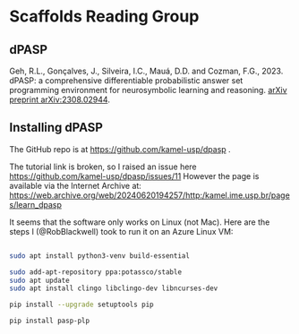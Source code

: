 # Scaffolds Reading Group

## dPASP

Geh, R.L., Gonçalves, J., Silveira, I.C., Mauá, D.D. and Cozman,
F.G., 2023. dPASP: a comprehensive differentiable probabilistic answer
set programming environment for neurosymbolic learning and
reasoning. [arXiv preprint
arXiv:2308.02944](https://arxiv.org/abs/2308.02944).

## Installing dPASP

The GitHub repo is at https://github.com/kamel-usp/dpasp .

The tutorial link is broken, so I raised an issue here
https://github.com/kamel-usp/dpasp/issues/11 However the page is
available via the Internet Archive at:
https://web.archive.org/web/20240620194257/http:/kamel.ime.usp.br/pages/learn_dpasp

It seems that the software only works on Linux (not Mac). Here are the
steps I (@RobBlackwell) took to run it on an Azure Linux VM:

``` sh

sudo apt install python3-venv build-essential

sudo add-apt-repository ppa:potassco/stable
sudo apt update
sudo apt install clingo libclingo-dev libncurses-dev

pip install --upgrade setuptools pip

pip install pasp-plp

```
